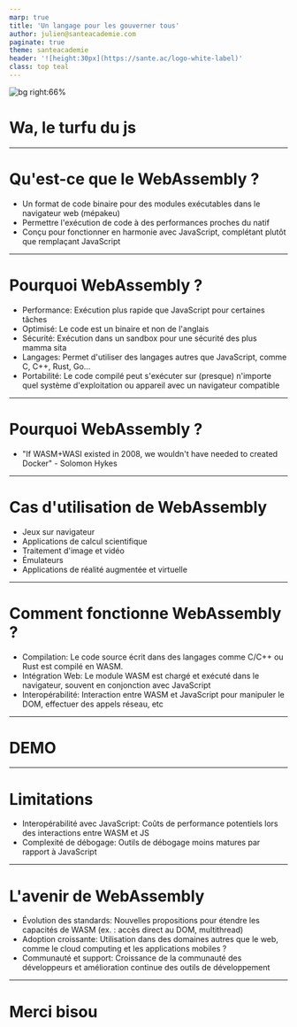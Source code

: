 ```yaml
---
marp: true
title: 'Un langage pour les gouverner tous'
author: julien@santeacademie.com
paginate: true
theme: santeacademie
header: '![height:30px](https://sante.ac/logo-white-label)'
class: top teal
---
```

<!-- _class: teal invert -->
![bg right:66%](https://miro.medium.com/v2/resize:fit:1164/format:webp/1*N_H6bIuy78xXT3sfH73WPw.png)
# Wa, le turfu du js
---
<style scoped>figure {margin-right: 30px !important}</style>

# Qu'est-ce que le WebAssembly ?
- Un format de code binaire pour des modules exécutables dans le navigateur web (mépakeu)
- Permettre l'exécution de code à des performances proches du natif
- Conçu pour fonctionner en harmonie avec JavaScript, complétant plutôt que remplaçant JavaScript
---

# Pourquoi WebAssembly ?
- Performance: Exécution plus rapide que JavaScript pour certaines tâches
- Optimisé: Le code est un binaire et non de l'anglais
- Sécurité: Exécution dans un sandbox pour une sécurité des plus mamma sita
- Langages: Permet d'utiliser des langages autres que JavaScript, comme C, C++, Rust, Go...
- Portabilité: Le code compilé peut s'exécuter sur (presque) n'importe quel système d'exploitation ou appareil avec un navigateur compatible
---

# Pourquoi WebAssembly ?
- "If WASM+WASI existed in 2008, we wouldn't have needed to created Docker" - Solomon Hykes
---

# Cas d'utilisation de WebAssembly
- Jeux sur navigateur
- Applications de calcul scientifique
- Traitement d'image et vidéo
- Émulateurs
- Applications de réalité augmentée et virtuelle
---

# Comment fonctionne WebAssembly ?
- Compilation: Le code source écrit dans des langages comme C/C++ ou Rust est compilé en WASM.
- Intégration Web: Le module WASM est chargé et exécuté dans le navigateur, souvent en conjonction avec JavaScript
- Interopérabilité: Interaction entre WASM et JavaScript pour manipuler le DOM, effectuer des appels réseau, etc
---


# DEMO

---

# Limitations
- Interopérabilité avec JavaScript: Coûts de performance potentiels lors des interactions entre WASM et JS
- Complexité de débogage: Outils de débogage moins matures par rapport à JavaScript

---

# L'avenir de WebAssembly
- Évolution des standards: Nouvelles propositions pour étendre les capacités de WASM (ex. : accès direct au DOM, multithread)
- Adoption croissante: Utilisation dans des domaines autres que le web, comme le cloud computing et les applications mobiles ?
- Communauté et support: Croissance de la communauté des développeurs et amélioration continue des outils de développement

---

# Merci bisou
